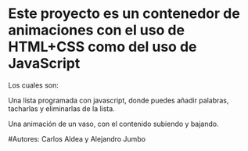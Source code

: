 ﻿# Este proyecto es un contenedor de animaciones con el uso de HTML+CSS como del uso de JavaScript
 
 
 Los cuales son:
 
 
 Una lista programada con javascript, donde puedes añadir palabras, tacharlas y eliminarlas de la lista.
 
 
 Una animación de un vaso, con el contenido subiendo y bajando.
 
 
 #Autores: Carlos Aldea y Alejandro Jumbo
